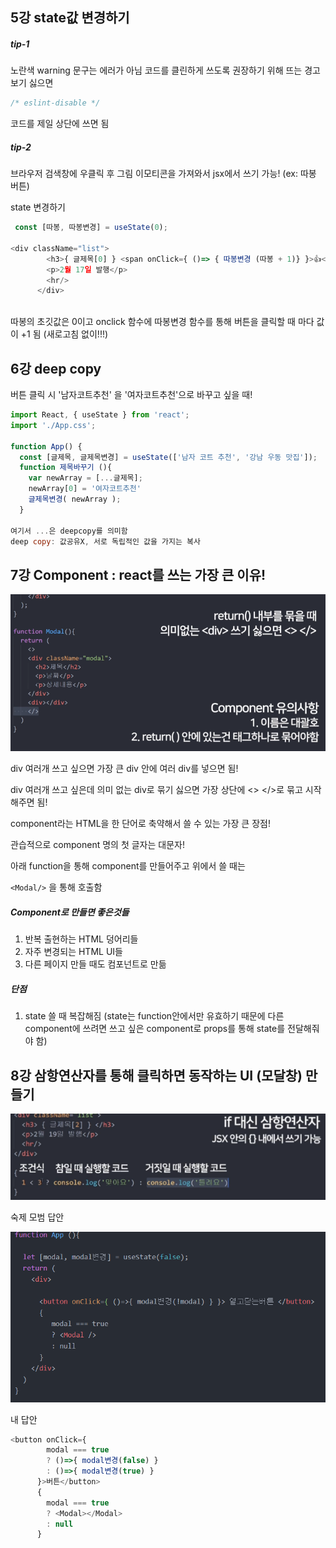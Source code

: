 ## 5강 state값 변경하기

##### tip-1

노란색 warning 문구는 에러가 아님
코드를 클린하게 쓰도록 권장하기 위해 뜨는 경고
보기 싫으면

```javascript
/* eslint-disable */
```

코드를 제일 상단에 쓰면 됨

##### tip-2

브라우저 검색창에 우클릭 후 그림 이모티콘을 가져와서 jsx에서 쓰기 가능! (ex: 따봉 버튼)



state 변경하기

```javascript
 const [따봉, 따봉변경] = useState(0);

<div className="list">
        <h3>{ 글제목[0] } <span onClick={ ()=> { 따봉변경 (따봉 + 1)} }>👍</span> { 따봉 } </h3>
        <p>2월 17일 발행</p>
        <hr/>
      </div>
            
```

따봉의 초깃값은 0이고
onclick 함수에 따봉변경 함수를 통해 버튼을 클릭할 때 마다 값이 +1 됨 (새로고침 없이!!!)



## 6강 deep copy

버튼 클릭 시 '남자코트추천' 을 '여자코트추천'으로 바꾸고 싶을 때!

```javascript
import React, { useState } from 'react';
import './App.css';

function App() {
  const [글제목, 글제목변경] = useState(['남자 코트 추천', '강남 우동 맛집']);
  function 제목바꾸기 (){
    var newArray = [...글제목];
    newArray[0] = '여자코트추천'
    글제목변경( newArray );
  }
    	
여기서 ...은 deepcopy를 의미함
deep copy: 값공유X, 서로 독립적인 값을 가지는 복사

```





## 7강 Component : react를 쓰는 가장 큰 이유!

![7강](React_study.assets/7강.PNG)

div 여러개 쓰고 싶으면
가장 큰 div 안에 여러 div를 넣으면 됨!

div 여러개 쓰고 싶은데 의미 없는 div로 묶기 싫으면
가장 상단에 <> </>로 묶고 시작해주면 됨!

component라는 HTML을 한 단어로 축약해서 쓸 수 있는 가장 큰 장점!

관습적으로 component 명의 첫 글자는 대문자!

아래 function을 통해 component를 만들어주고 위에서 쓸 때는

`<Modal/>` 을 통해 호출함



##### Component로 만들면 좋은것들

1. 반복 출현하는 HTML 덩어리들
2. 자주 변경되는 HTML UI들
3. 다른 페이지 만들 때도 컴포넌트로 만듦

##### 단점

1. state 쓸 때 복잡해짐 (state는 function안에서만 유효하기 때문에 다른 component에 쓰려면 
   쓰고 싶은 component로 props를  통해 state를 전달해줘야 함)



## 8강 삼항연산자를 통해 클릭하면 동작하는 UI (모달창) 만들기



![8강](React_study.assets/8강.PNG)



숙제 모범 답안

![8강2](React_study.assets/8강2.PNG)

내 답안

```javascript
<button onClick={ 
        modal === true
        ? ()=>{ modal변경(false) }
        : ()=>{ modal변경(true) }
      }>버튼</button>
      {
        modal === true
        ? <Modal></Modal>
        : null
      }
```





